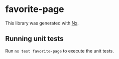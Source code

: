 # favorite-page

This library was generated with [Nx](https://nx.dev).

## Running unit tests

Run `nx test favorite-page` to execute the unit tests.
